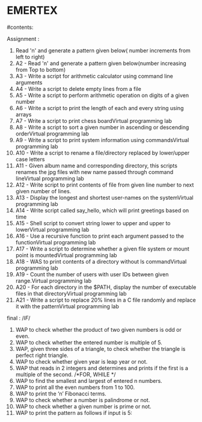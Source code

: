 # EMERTEX

#contents:

Assignment :

1) Read 'n' and generate a pattern given below( number increments from left to right) 
2) A2 - Read 'n' and generate a pattern given below(number increasing from Top to bottom) 
3) A3 - Write a script for arithmetic calculator using command line arguments
4) A4 - Write a script to delete empty lines from a file
5) A5 - Write a script to perform arithmetic operation on digits of a given number
6) A6 - Write a script to print the length of each and every string using arrays
7) A7 - Write a script to print chess boardVirtual programming lab
8) A8 - Write a script to sort a given number in ascending or descending orderVirtual programming lab
9) A9 - Write a script to print system information using commandsVirtual programming lab
10) A10 - Write a script to rename a file/directory replaced by lower/upper case letters
11) A11 - Given album name and corresponding directory, this scripts renames the jpg files with new name passed through command lineVirtual programming lab
12) A12 - Write script to print contents of file from given line number to next given number of lines.
13) A13 - Display the longest and shortest user-names on the systemVirtual programming lab
14) A14 - Write script called say_hello, which will print greetings based on time
15) A15 - Shell script to convert string lower to upper and upper to lowerVirtual programming lab
16) A16 - Use a recursive function to print each argument passed to the functionVirtual programming lab
17) A17 - Write a script to determine whether a given file system or mount point is mountedVirtual programming lab
18) A18 - WAS to print contents of a directory without ls commandVirtual programming lab
19) A19 - Count the number of users with user IDs between given range.Virtual programming lab
20) A20 - For each directory in the $PATH, display the number of executable files in that directoryVirtual programming lab
21) A21 - Write a script to replace 20% lines in a C file randomly and replace it with the patternVirtual programming lab


final :
/*IF*/
1. WAP to check whether the product of two given numbers is odd or even.
2. WAP to check whether the entered number is multiple of 5.
3. WAP, given three sides of a triangle, to check whether the triangle is perfect
right triangle.
4. WAP to check whether given year is leap year or not.
5. WAP that reads in 2 integers and determines and prints if the first is a multiple of 
the second.
/*FOR, WHILE */
6. WAP to find the smallest and largest of entered n numbers.
7. WAP to print all the even numbers from 1 to 100.
8. WAP to print the ‘n’ Fibonacci terms.
9. WAP to check whether a number is palindrome or not.
10. WAP to check whether a given number is prime or not.
11. WAP to print the pattern as follows if input is 5:



